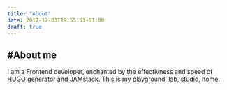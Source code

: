 ```yaml
---
title: "About"
date: 2017-12-03T19:55:51+01:00
draft: true
---
```

#About me
---
I am a Frontend developer, enchanted by the effectivness and speed of HUGO generator and JAMstack.
This is my playground, lab, studio, home.
